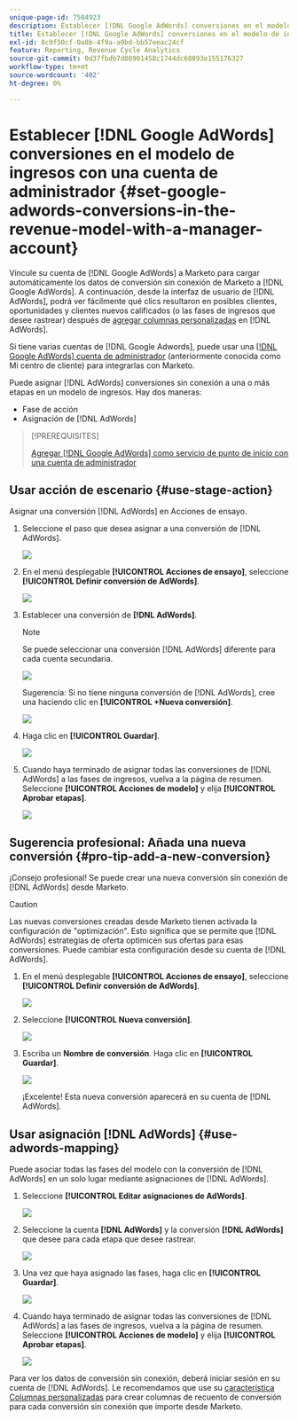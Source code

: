 ```yaml
---
unique-page-id: 7504923
description: Establecer [!DNL Google AdWords] conversiones en el modelo de ingresos con una cuenta de administrador - Documentos de Marketo - Documentación del producto
title: Establecer [!DNL Google AdWords] conversiones en el modelo de ingresos con una cuenta de administrador
exl-id: 8c9f50cf-0a8b-4f9a-a0bd-bb57eeac24cf
feature: Reporting, Revenue Cycle Analytics
source-git-commit: 0d37fbdb7d08901458c1744dc68893e155176327
workflow-type: tm+mt
source-wordcount: '402'
ht-degree: 0%

---
```


# Establecer [!DNL Google AdWords] conversiones en el modelo de ingresos con una cuenta de administrador {#set-google-adwords-conversions-in-the-revenue-model-with-a-manager-account}

Vincule su cuenta de [!DNL Google AdWords] a Marketo para cargar automáticamente los datos de conversión sin conexión de Marketo a [!DNL Google AdWords]. A continuación, desde la interfaz de usuario de [!DNL AdWords], podrá ver fácilmente qué clics resultaron en posibles clientes, oportunidades y clientes nuevos calificados (o las fases de ingresos que desee rastrear) después de [agregar columnas personalizadas](https://support.google.com/adwords/answer/3073556) en [!DNL AdWords].

Si tiene varias cuentas de [!DNL Google Adwords], puede usar una [[!DNL Google AdWords] cuenta de administrador](https://www.google.com/adwords/manager-accounts/) (anteriormente conocida como Mi centro de cliente) para integrarlas con Marketo.

Puede asignar [!DNL AdWords] conversiones sin conexión a una o más etapas en un modelo de ingresos. Hay dos maneras:

* Fase de acción
* Asignación de [!DNL AdWords]

>[!PREREQUISITES]
>
>[Agregar [!DNL Google AdWords] como servicio de punto de inicio con una cuenta de administrador](/help/marketo/product-docs/administration/additional-integrations/add-google-adwords-as-a-launchpoint-service-with-a-manager-account.md)

## Usar acción de escenario {#use-stage-action}

Asignar una conversión [!DNL AdWords] en Acciones de ensayo.

1. Seleccione el paso que desea asignar a una conversión de [!DNL AdWords].

   ![](assets/image2015-2-26-16-3a40-3a2.png)

1. En el menú desplegable **[!UICONTROL Acciones de ensayo]**, seleccione **[!UICONTROL Definir conversión de AdWords]**.

   ![](assets/image2015-2-26-16-3a52-3a24.png)

1. Establecer una conversión de **[!DNL AdWords]**.

   >[!NOTE]
   >
   >Se puede seleccionar una conversión [!DNL AdWords] diferente para cada cuenta secundaria.

   ![](assets/image2015-3-27-17-3a16-3a37.png)

   Sugerencia: Si no tiene ninguna conversión de [!DNL AdWords], cree una haciendo clic en **[!UICONTROL +Nueva conversión]**.

   ![](assets/image2015-3-27-17-3a18-3a58.png)

1. Haga clic en **[!UICONTROL Guardar]**.

   ![](assets/image2015-3-27-17-3a21-3a15.png)

1. Cuando haya terminado de asignar todas las conversiones de [!DNL AdWords] a las fases de ingresos, vuelva a la página de resumen. Seleccione **[!UICONTROL Acciones de modelo]** y elija **[!UICONTROL Aprobar etapas]**.

   ![](assets/image2015-2-27-12-3a20-3a20.png)

## Sugerencia profesional: Añada una nueva conversión {#pro-tip-add-a-new-conversion}

¡Consejo profesional! Se puede crear una nueva conversión sin conexión de [!DNL AdWords] desde Marketo.

>[!CAUTION]
>
>Las nuevas conversiones creadas desde Marketo tienen activada la configuración de &quot;optimización&quot;. Esto significa que se permite que [!DNL AdWords] estrategias de oferta optimicen sus ofertas para esas conversiones. Puede cambiar esta configuración desde su cuenta de [!DNL AdWords].

1. En el menú desplegable **[!UICONTROL Acciones de ensayo]**, seleccione **[!UICONTROL Definir conversión de AdWords]**.

   ![](assets/image2015-2-26-16-3a52-3a24.png)

1. Seleccione **[!UICONTROL Nueva conversión]**.

   ![](assets/image2015-3-27-17-3a23-3a13.png)

1. Escriba un **Nombre de conversión**. Haga clic en **[!UICONTROL Guardar]**.

   ![](assets/image2015-3-27-17-3a24-3a49.png)

   ¡Excelente! Esta nueva conversión aparecerá en su cuenta de [!DNL AdWords].

## Usar asignación [!DNL AdWords] {#use-adwords-mapping}

Puede asociar todas las fases del modelo con la conversión de [!DNL AdWords] en un solo lugar mediante asignaciones de [!DNL AdWords].

1. Seleccione **[!UICONTROL Editar asignaciones de AdWords]**.

   ![](assets/image2015-2-26-17-3a3-3a29.png)

1. Seleccione la cuenta **[!DNL AdWords]** y la conversión **[!DNL AdWords]** que desee para cada etapa que desee rastrear.

   ![](assets/image2015-3-27-17-3a30-3a15.png)

1. Una vez que haya asignado las fases, haga clic en **[!UICONTROL Guardar]**.

   ![](assets/image2015-3-27-17-3a30-3a48.png)

1. Cuando haya terminado de asignar todas las conversiones de [!DNL AdWords] a las fases de ingresos, vuelva a la página de resumen. Seleccione **[!UICONTROL Acciones de modelo]** y elija **[!UICONTROL Aprobar etapas]**.

   ![](assets/image2015-2-27-12-3a20-3a20.png)

Para ver los datos de conversión sin conexión, deberá iniciar sesión en su cuenta de [!DNL AdWords]. Le recomendamos que use su [característica Columnas personalizadas](https://support.google.com/adwords/answer/3073556) para crear columnas de recuento de conversión para cada conversión sin conexión que importe desde Marketo.
